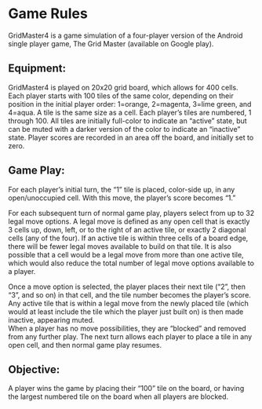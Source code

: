 # Game Rules  

GridMaster4 is a game simulation of a four-player version of the Android single player game, The Grid Master (available on Google play).    

## Equipment:
GridMaster4 is played on 20x20 grid board, which allows for 400 cells.  Each player starts with 100 tiles of the same color, depending on their position in the initial player order: 1=orange, 2=magenta, 3=lime green, and 4=aqua.  A tile is the same size as a cell.  Each player’s tiles are numbered, 1 through 100.  All tiles are initially full-color to indicate an “active” state, but can be muted with a darker version of the color to indicate an “inactive” state.  Player scores are recorded in an area off the board, and initially set to zero.  

## Game Play:    
For each player’s initial turn, the “1” tile is placed, color-side up, in any open/unoccupied cell.  With this move, the player’s score becomes “1.”    

For each subsequent turn of normal game play, players select from up to 32 legal move options.  A legal move is defined as any open cell that is exactly 3 cells up, down, left, or to the right of an active tile, or exactly 2 diagonal cells (any of the four).  If an active tile is within three cells of a board edge, there will be fewer legal moves available to build on that tile.  It is also possible that a cell would be a legal move from more than one active tile, which would also reduce the total number of legal move options available to a player.  

Once a move option is selected, the player places their next tile (“2”, then “3”, and so on) in that cell, and the tile number becomes the player’s score.  Any active tile that is within a legal move from the newly placed tile (which would at least include the tile which the player just built on) is then made inactive, appearing muted.  
When a player has no move possibilities, they are “blocked” and removed from any further play.  The next turn allows each player to place a tile in any open cell, and then normal game play resumes.  

## Objective:  
A player wins the game by placing their “100” tile on the board, or having the largest numbered tile on the board when all players are blocked. 